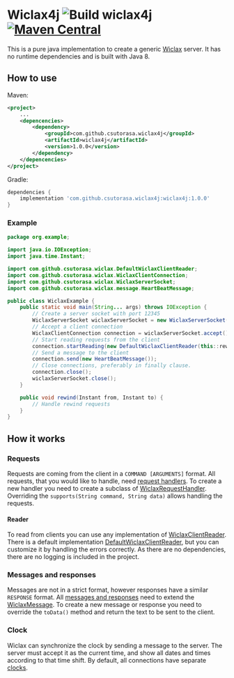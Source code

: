 # Wiclax4j ![Build wiclax4j](https://github.com/csutorasa/wiclax4j/workflows/Build%20wiclax4j/badge.svg) [![Maven Central](https://maven-badges.herokuapp.com/maven-central/com.github.csutorasa.wiclax4j/wiclax4j/badge.svg)](https://maven-badges.herokuapp.com/maven-central/com.github.wiclax4j/wiclax4j)

This is a pure java implementation to create a generic [Wiclax](https://www.wiclax.com/) server.
It has no runtime dependencies and is built with Java 8.

## How to use

Maven:

```xml
<project>
    ...
    <depencencies>    
        <dependency>
            <groupId>com.github.csutorasa.wiclax4j</groupId>
            <artifactId>wiclax4j</artifactId>
            <version>1.0.0</version>
        </dependency>
    </depencencies>
</project>
```

Gradle:

```groovy
dependencies {
    implementation 'com.github.csutorasa.wiclax4j:wiclax4j:1.0.0'
}
```

### Example

```java
package org.example;

import java.io.IOException;
import java.time.Instant;

import com.github.csutorasa.wiclax.DefaultWiclaxClientReader;
import com.github.csutorasa.wiclax.WiclaxClientConnection;
import com.github.csutorasa.wiclax.WiclaxServerSocket;
import com.github.csutorasa.wiclax.message.HeartBeatMessage;

public class WiclaxExample {
    public static void main(String... args) throws IOException {
        // Create a server socket with port 12345
        WiclaxServerSocket wiclaxServerSocket = new WiclaxServerSocket(12345);
        // Accept a client connection
        WiclaxClientConnection connection = wiclaxServerSocket.accept();
        // Start reading requests from the client
        connection.startReading(new DefaultWiclaxClientReader(this::rewind));
        // Send a message to the client
        connection.send(new HeartBeatMessage());
        // Close connections, preferably in finally clause.
        connection.close();
        wiclaxServerSocket.close();
    }

    public void rewind(Instant from, Instant to) {
        // Handle rewind requests
    }
}
```

## How it works

### Requests

Requests are coming from the client in a `COMMAND [ARGUMENTS]` format.
All requests, that you would like to handle, need [request handlers](src/main/java/com/github/csutorasa/wiclax/request).
To create a new handler you need to create a subclass of [WiclaxRequestHandler](src/main/java/com/github/csutorasa/wiclax/request/WiclaxRequestHandler.java).
Overriding the `supports(String command, String data)` allows handling the requests.

#### Reader

To read from clients you can use any implementation of [WiclaxClientReader](src/main/java/com/github/csutorasa/wiclax/WiclaxClientReader.java).
There is a default implementation [DefaultWiclaxClientReader](src/main/java/com/github/csutorasa/wiclax/DefaultWiclaxClientReader.java),
but you can customize it by handling the errors correctly.
As there are no dependencies, there are no logging is included in the project.

### Messages and responses

Messages are not in a strict format, however responses have a similar `RESPONSE` format.
All [messages and responses](src/main/java/com/github/csutorasa/wiclax/message) need to extend the [WiclaxMessage](src/main/java/com/github/csutorasa/wiclax/message/WiclaxMessage.java).
To create a new message or response you need to override the `toData()` method and return the text to be sent to the client.

### Clock

Wiclax can synchronize the clock by sending a message to the server.
The server must accept it as the current time, and show all dates and times according to that time shift.
By default, all connections have separate [clocks](src/main/java/com/github/csutorasa/wiclax/clock/WiclaxClock.java).
